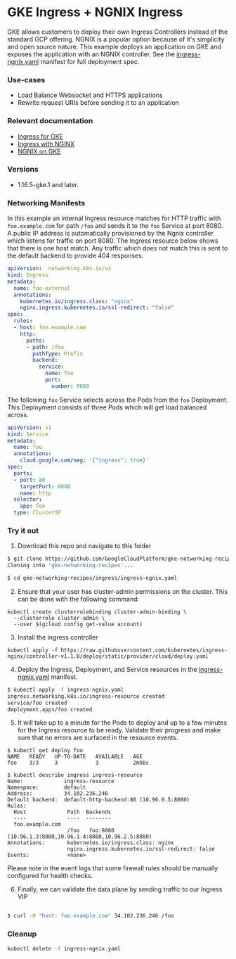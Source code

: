 
# GKE Ingress + NGNIX Ingress

GKE allows customers to deploy their own Ingress Controllers instead of the standard GCP offering. NGNIX is a popular option because of it's simplicity and open source nature. This example deploys an application on GKE and exposes the application with an NGNIX controller. See the [ingress-ngnix.yaml](ingress-ngnix.yaml) manifest for full deployment spec. 

### Use-cases

- Load Balance Websocket and HTTPS applications
- Rewrite request URIs before sending it to an application

### Relevant documentation

- [Ingress for GKE](https://cloud.google.com/kubernetes-engine/docs/concepts/ingress)
- [Ingress with NGINX](https://cloud.google.com/community/tutorials/nginx-ingress-gke)
- [NGNIX on GKE](https://kubernetes.github.io/ingress-nginx/deploy/#gce-gke)

### Versions

- 1.16.5-gke.1 and later.



### Networking Manifests

In this example an internal Ingress resource matches for HTTP traffic with `foo.example.com`  for path `/foo`  and sends it to the `foo` Service at port 8080. A public IP address is automatically provisioned by the Ngnix controller which listens for traffic on port 8080. The Ingress resource below shows that there is one host match. Any traffic which does not match this is sent to the default backend to provide 404 responses.


```yaml
apiVersion:  networking.k8s.io/v1
kind: Ingress
metadata:
  name: foo-external
  annotations:
    kubernetes.io/ingress.class: "nginx"
    nginx.ingress.kubernetes.io/ssl-redirect: "false"
spec:
  rules:
  - host: foo.example.com
    http:
      paths:
      - path: /foo
        pathType: Prefix
        backend:
          service:
            name: foo
            port:
              number: 8080
```

The following `foo` Service selects across the Pods from the `foo` Deployment. This Deployment consists of three Pods which will get load balanced across.

```yaml
apiVersion: v1
kind: Service
metadata:
  name: foo
  annotations:
    cloud.google.com/neg: '{"ingress": true}'
spec:
  ports:
  - port: 80
    targetPort: 8080
    name: http
  selector:
    app: foo
  type: ClusterIP
```

### Try it out

1. Download this repo and navigate to this folder

```sh
$ git clone https://github.com/GoogleCloudPlatform/gke-networking-recipes.git
Cloning into 'gke-networking-recipes'...

$ cd gke-networking-recipes/ingress/ingress-ngnix.yaml
```
2. Ensure that your user has cluster-admin permissions on the cluster. This can be done with the following command:

```
kubectl create clusterrolebinding cluster-admin-binding \
  --clusterrole cluster-admin \
  --user $(gcloud config get-value account)
```
3. Install the ingress controller 

```
kubectl apply -f https://raw.githubusercontent.com/kubernetes/ingress-nginx/controller-v1.1.0/deploy/static/provider/cloud/deploy.yaml
```

4. Deploy the Ingress, Deployment, and Service resources in the [ingress-ngnix.yaml](ingress-ngnix.yaml) manifest.

```sh
$ kubectl apply -f ingress-ngnix.yaml
ingress.networking.k8s.io/ingress-resource created
service/foo created
deployment.apps/foo created

```


5. It will take up to a minute for the Pods to deploy and up to a few minutes for the Ingress resource to be ready. Validate their progress and make sure that no errors are surfaced in the resource events.


```
$ kubectl get deploy foo
NAME   READY   UP-TO-DATE   AVAILABLE   AGE
foo    3/3     3            3           2m56s

$ kubectl describe ingress ingress-resource
Name:             ingress-resource
Namespace:        default
Address:          34.102.236.246
Default backend:  default-http-backend:80 (10.96.0.5:8080)
Rules:
  Host             Path  Backends
  ----             ----  --------
  foo.example.com
                   /foo   foo:8080 (10.96.1.3:8080,10.96.1.4:8080,10.96.2.5:8080)
Annotations:       kubernetes.io/ingress.class: nginx
                   nginx.ingress.kubernetes.io/ssl-redirect: false
Events:            <none>
```

Please note in the event logs that some firewall rules should be manually configured for health checks.

6. Finally, we can validate the data plane by sending traffic to our Ingress VIP

```sh

$ curl -H "host: foo.example.com" 34.102.236.246 /foo

```

### Cleanup

```sh
kubectl delete -f ingress-ngnix.yaml
```
